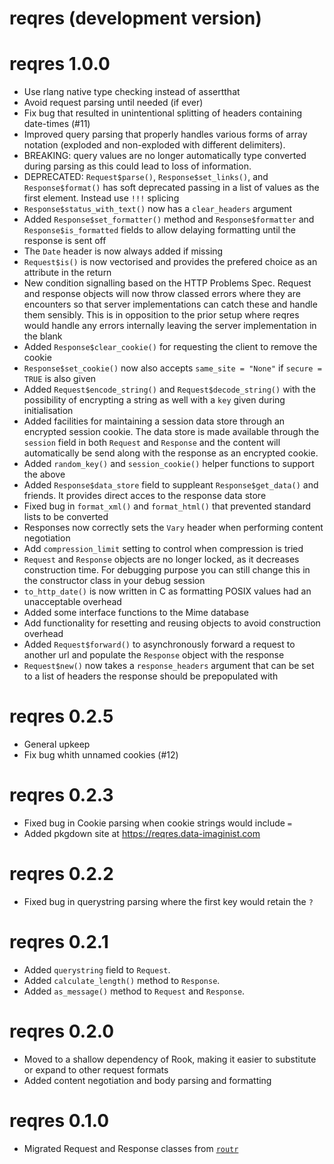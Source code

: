 # reqres (development version)

# reqres 1.0.0

* Use rlang native type checking instead of assertthat
* Avoid request parsing until needed (if ever)
* Fix bug that resulted in unintentional splitting of headers containing
  date-times (#11)
* Improved query parsing that properly handles various forms of array notation
  (exploded and non-exploded with different delimiters).
* BREAKING: query values are no longer automatically type converted during
  parsing as this could lead to loss of information.
* DEPRECATED: `Request$parse()`, `Response$set_links()`, and `Response$format()`
  has soft deprecated passing in a list of values as the first element. Instead
  use `!!!` splicing
* `Response$status_with_text()` now has a `clear_headers` argument
* Added `Response$set_formatter()` method and `Response$formatter` and
  `Response$is_formatted` fields to allow delaying formatting until the
  response is sent off
* The `Date` header is now always added if missing
* `Request$is()` is now vectorised and provides the prefered choice as an
  attribute in the return
* New condition signalling based on the HTTP Problems Spec. Request and response
  objects will now throw classed errors where they are encounters so that server
  implementations can catch these and handle them sensibly. This is in
  opposition to the prior setup where reqres would handle any errors internally
  leaving the server implementation in the blank
* Added `Response$clear_cookie()` for requesting the client to remove the cookie
* `Response$set_cookie()` now also accepts `same_site = "None"` if
  `secure = TRUE` is also given
* Added `Request$encode_string()` and `Request$decode_string()` with the
  possibility of encrypting a string as well with a `key` given during
  initialisation
* Added facilities for maintaining a session data store through an encrypted
  session cookie. The data store is made available through the `session` field
  in both `Request` and `Response` and the content will automatically be send
  along with the response as an encrypted cookie.
* Added `random_key()` and `session_cookie()` helper functions to support the
  above
* Added `Response$data_store` field to suppleant `Response$get_data()` and
  friends. It provides direct acces to the response data store
* Fixed bug in `format_xml()` and `format_html()` that prevented standard lists
  to be converted
* Responses now correctly sets the `Vary` header when performing content
  negotiation
* Add `compression_limit` setting to control when compression is tried
* `Request` and `Response` objects are no longer locked, as it decreases
  construction time. For debugging purpose you can still change this in the
  constructor class in your debug session
* `to_http_date()` is now written in C as formatting POSIX values had an
  unacceptable overhead
* Added some interface functions to the Mime database
* Add functionality for resetting and reusing objects to avoid construction
  overhead
* Added `Request$forward()` to asynchronously forward a request to another url
  and populate the `Response` object with the response
* `Request$new()` now takes a `response_headers` argument that can be set to a
  list of headers the response should be prepopulated with

# reqres 0.2.5

* General upkeep
* Fix bug whith unnamed cookies (#12)

# reqres 0.2.3

* Fixed bug in Cookie parsing when cookie strings would include `=`
* Added pkgdown site at https://reqres.data-imaginist.com

# reqres 0.2.2

* Fixed bug in querystring parsing where the first key would retain the `?`

# reqres 0.2.1

* Added `querystring` field to `Request`.
* Added `calculate_length()` method to `Response`.
* Added `as_message()` method to `Request` and `Response`.

# reqres 0.2.0

* Moved to a shallow dependency of Rook, making it easier to substitute or
  expand to other request formats
* Added content negotiation and body parsing and formatting

# reqres 0.1.0

* Migrated Request and Response classes from
  [`routr`](https://github.com/thomasp85/routr)

